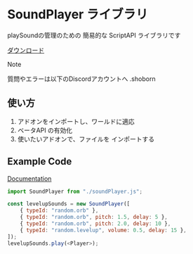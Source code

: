 # SoundPlayer ライブラリ

playSoundの管理のための 簡易的な ScriptAPI ライブラリです

[ダウンロード](https://github.com/haya-to8810/SoundPlayer/releases/download/minecraft/soundPlayer.js)

> [!NOTE]
> 質問やエラーは以下のDiscordアカウントへ
> .shoborn

## 使い方
1. アドオンをインポートし、ワールドに適応
2. ベータAPI の有効化
3. 使いたいアドオンで、ファイルを インポートする

## Example Code

[Documentation](docs/soundPlayer.md)

```javascript
import SoundPlayer from "./soundPlayer.js";

const levelupSounds = new SoundPlayer([ 
    { typeId: "random.orb" },
    { typeId: "random.orb", pitch: 1.5, delay: 5 },
    { typeId: "random.orb", pitch: 2.0, delay: 10 },
    { typeId: "random.levelup", volume: 0.5, delay: 15 },
]);
levelupSounds.play(<Player>);
```
